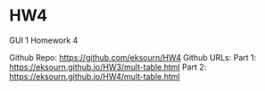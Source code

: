 # HW4
 GUI 1 Homework 4

 Github Repo: https://github.com/eksourn/HW4
 Github URLs: Part 1: https://eksourn.github.io/HW3/mult-table.html
              Part 2: https://eksourn.github.io/HW4/mult-table.html
